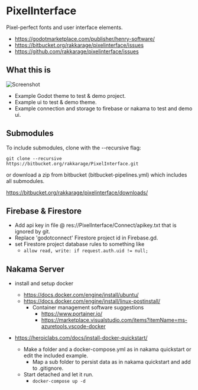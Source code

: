 # PixelInterface

Pixel-perfect fonts and user interface elements.

- <https://godotmarketplace.com/publisher/henry-software/>
- <https://bitbucket.org/rakkarage/pixelinterface/issues>
- <https://github.com/rakkarage/pixelinterface/issues>

## What this is

![Screenshot](https://imgur.com/V6YELkN.png)

- Example Godot theme to test & demo project.
- Example ui to test & demo theme.
- Example connection and storage to firebase or nakama to test and demo ui.

## Submodules

To include submodules, clone with the --recursive flag:

`git clone --recursive https://bitbucket.org/rakkarage/PixelInterface.git`

or download a zip from bitbucket (bitbucket-pipelines.yml) which includes all submodules.

<https://bitbucket.org/rakkarage/pixelinterface/downloads/>

## Firebase & Firestore

- Add api key in file @ res://PixelInterface/Connect/apikey.txt that is ignored by git.
- Replace 'godotconnect' Firestore project id in Firebase.gd.
- set Firestore project database rules to something like
  - `allow read, write: if request.auth.uid != null;`

## Nakama Server

- install and setup docker
  - <https://docs.docker.com/engine/install/ubuntu/>
  - <https://docs.docker.com/engine/install/linux-postinstall/>
    - Container management software suggestions
      - <https://www.portainer.io/>
      - <https://marketplace.visualstudio.com/items?itemName=ms-azuretools.vscode-docker>

- <https://heroiclabs.com/docs/install-docker-quickstart/>
  - Make a folder and a docker-compose.yml as in nakama quickstart or edit the included example.
    - Map a sub folder to persist data as in nakama quickstart and add to .gitignore.
  - Start detached and let it run.
    - `docker-compose up -d`
